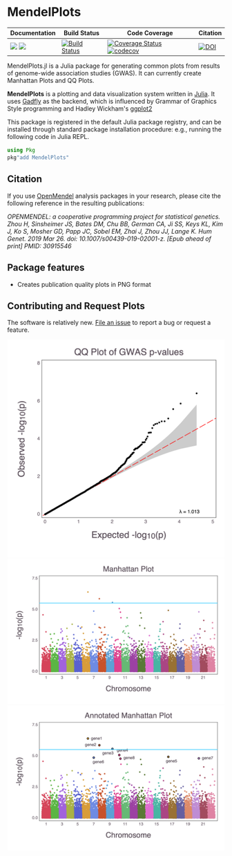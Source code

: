 # MendelPlots

| **Documentation** | **Build Status** | **Code Coverage**  |  **Citation**  |
|-------------------|------------------|--------------------|--------------------|
| [![](https://img.shields.io/badge/docs-stable-blue.svg)](https://OpenMendel.github.io/MendelPlots.jl/stable) [![](https://img.shields.io/badge/docs-latest-blue.svg)](https://OpenMendel.github.io/MendelPlots.jl/latest) | [![Build Status](https://travis-ci.org/OpenMendel/MendelPlots.jl.svg?branch=master)](https://travis-ci.org/OpenMendel/MendelPlots.jl) | [![Coverage Status](https://coveralls.io/repos/github/OpenMendel/MendelPlots.jl/badge.svg?branch=master)](https://coveralls.io/github/OpenMendel/MendelPlots.jl?branch=master) [![codecov](https://codecov.io/gh/OpenMendel/MendelPlots.jl/branch/master/graph/badge.svg)](https://codecov.io/gh/OpenMendel/MendelPlots.jl) |  [![DOI](https://zenodo.org/badge/161412002.svg)](https://zenodo.org/badge/latestdoi/161412002) |




MendelPlots.jl is a Julia package for generating common plots from results of genome-wide association studies (GWAS). It can currently create Manhattan Plots and QQ Plots. 

**MendelPlots** is a plotting and data visualization system written in [Julia](http://julialang.org/). It uses [Gadfly](https://github.com/GiovineItalia/Gadfly.jl) as the backend, which is influenced by Grammar of Graphics Style programming and Hadley Wickham's [ggplot2](http://ggplot2.org/)


This package is registered in the default Julia package registry, and can be installed through standard package installation procedure: e.g., running the following code in Julia REPL.
```julia
using Pkg
pkg"add MendelPlots"
```

## Citation

If you use [OpenMendel](https://openmendel.github.io) analysis packages in your research, please cite the following reference in the resulting publications:

*OPENMENDEL: a cooperative programming project for statistical genetics. Zhou H, Sinsheimer JS, Bates DM, Chu BB, German CA, Ji SS, Keys KL, Kim J, Ko S, Mosher GD, Papp JC, Sobel EM, Zhai J, Zhou JJ, Lange K. Hum Genet. 2019 Mar 26. doi: 10.1007/s00439-019-02001-z. [Epub ahead of print] PMID: 30915546*


## Package features

- Creates publication quality plots in PNG format


## Contributing and Request Plots

The software is relatively new. [File an
issue](https://github.com/OpenMendel/MendelPlots.jl/issues/new) to report a
bug or request a feature.



<img src="docs/qqplot.png">
<img src="docs/manhattan.png">
<img src="docs/annotated_manhattan.png">
